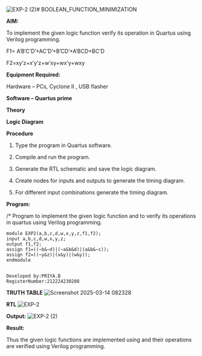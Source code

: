![EXP-2 (2)](https://github.com/user-attachments/assets/63eb956d-2744-4fe5-b290-149bd7372938)# BOOLEAN_FUNCTION_MINIMIZATION

**AIM:**

To implement the given logic function verify its operation in Quartus using Verilog programming.

F1= A’B’C’D’+AC’D’+B’CD’+A’BCD+BC’D 

F2=xy’z+x’y’z+w’xy+wx’y+wxy

**Equipment Required:**

Hardware – PCs, Cyclone II , USB flasher

**Software – Quartus prime**

**Theory**

**Logic Diagram**

**Procedure**

1.	Type the program in Quartus software.

2.	Compile and run the program.

3.	Generate the RTL schematic and save the logic diagram.

4.	Create nodes for inputs and outputs to generate the timing diagram.

5.	For different input combinations generate the timing diagram.


**Program:**

/* Program to implement the given logic function and to verify its operations in quartus using Verilog programming.
```
module EXP2(a,b,c,d,w,x,y,z,f1,f2);
input a,b,c,d,w,x,y,z;
output f1,f2;
assign f1=((~b&~d)|(~a&b&d)|(a&b&~c));
assign f2=((~y&z)|(x&y)|(w&y));
endmodule
```
```

Developed by:PRIYA.B
RegisterNumber:212224230208
```


**TRUTH TABLE**
![Screenshot 2025-03-14 082328](https://github.com/user-attachments/assets/36121ca8-274a-4b3d-878d-df7af38f800f)

**RTL**
![EXP-2](https://github.com/user-attachments/assets/3de25e2e-8c73-46ae-93bd-c71b0d1f1891)


**Output:**
![EXP-2 (2)](https://github.com/user-attachments/assets/dee77d18-8eed-4273-85b2-43f5fdc275fd)

**Result:**

Thus the given logic functions are implemented using and their operations are verified using Verilog programming.

